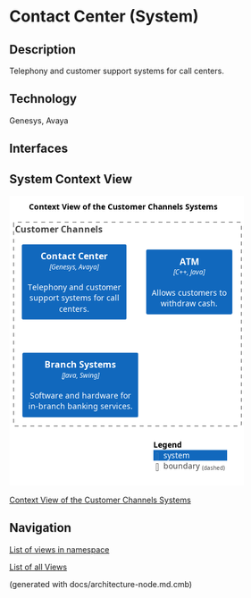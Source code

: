 # Contact Center (System)
## Description
Telephony and customer support systems for call centers.

## Technology
Genesys, Avaya


## Interfaces

## System Context View
![Context View of the Customer Channels Systems](../../mybank/customer-channels/context-view.png)

[Context View of the Customer Channels Systems](../../mybank/customer-channels/context-view.md)


## Navigation
[List of views in namespace](./views-in-namespace.md)

[List of all Views](../../views.md)

(generated with docs/architecture-node.md.cmb)
